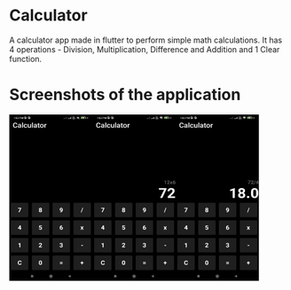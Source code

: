 # Calculator

A calculator app made in flutter to perform simple math calculations. 
It has 4 operations - Division, Multiplication, Difference and Addition and 1 Clear function. 


# Screenshots of the application 

<a href="url"><img src= "https://github.com/AasthaCodex/Flutter-Calculator/blob/master/assets/Calculator1.jpg" align="left" height="300" width="150" ></a>

<a href="url"><img src= "https://github.com/AasthaCodex/Flutter-Calculator/blob/master/assets/Calculator.jpg" align="left" height="300" width="150" ></a>


<a href="url"><img src= "https://github.com/AasthaCodex/Flutter-Calculator/blob/master/assets/Calculator2.jpg" align="left" height="300" width="150" ></a>



